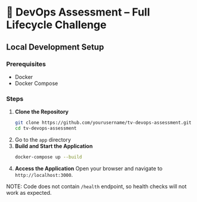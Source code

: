 # 🚀 DevOps Assessment – Full Lifecycle Challenge

## Local Development Setup
### Prerequisites
- Docker
- Docker Compose

### Steps

1. **Clone the Repository**
   ```bash
   git clone https://github.com/yourusername/tv-devops-assessment.git
   cd tv-devops-assessment
   ```
2. Go to the `app` directory
3. **Build and Start the Application**
   ```bash
   docker-compose up --build
   ```
4. **Access the Application**
   Open your browser and navigate to `http://localhost:3000`.


NOTE: Code does not contain `/health` endpoint, so health checks will not work as expected.